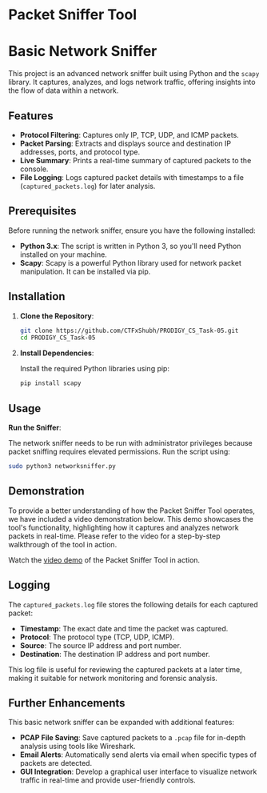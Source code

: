 # Packet Sniffer Tool

#  Basic Network Sniffer  

This project is an advanced network sniffer built using Python and the `scapy` library. It captures, analyzes, and logs network traffic, offering insights into the flow of data within a network.

## Features

- **Protocol Filtering**: Captures only IP, TCP, UDP, and ICMP packets.
- **Packet Parsing**: Extracts and displays source and destination IP addresses, ports, and protocol type.
- **Live Summary**: Prints a real-time summary of captured packets to the console.
- **File Logging**: Logs captured packet details with timestamps to a file (`captured_packets.log`) for later analysis.

## Prerequisites

Before running the network sniffer, ensure you have the following installed:

- **Python 3.x**: The script is written in Python 3, so you'll need Python installed on your machine.
- **Scapy**: Scapy is a powerful Python library used for network packet manipulation. It can be installed via pip.

## Installation

1. **Clone the Repository**:

   ```bash
   git clone https://github.com/CTFxShubh/PRODIGY_CS_Task-05.git
   cd PRODIGY_CS_Task-05
   ```

2. **Install Dependencies**:

   Install the required Python libraries using pip:

   ```bash
   pip install scapy
   ```

## Usage

 **Run the Sniffer**:

   The network sniffer needs to be run with administrator privileges because packet sniffing requires elevated permissions. Run the script using:

   ```bash
   sudo python3 networksniffer.py
   ```

## Demonstration

To provide a better understanding of how the Packet Sniffer Tool operates, we have included a video demonstration below. This demo showcases the tool's functionality, highlighting how it captures and analyzes network packets in real-time. Please refer to the video for a step-by-step walkthrough of the tool in action.

Watch the [video demo](https://mega.nz/file/xgo0laqK#KpzXuqrS1XCGeWLCrqSd635D-ZU2HuIkLywrODjI9KI) of the Packet Sniffer Tool in action.

## Logging

The `captured_packets.log` file stores the following details for each captured packet:

- **Timestamp**: The exact date and time the packet was captured.
- **Protocol**: The protocol type (TCP, UDP, ICMP).
- **Source**: The source IP address and port number.
- **Destination**: The destination IP address and port number.

This log file is useful for reviewing the captured packets at a later time, making it suitable for network monitoring and forensic analysis.

## Further Enhancements

This basic network sniffer can be expanded with additional features:

- **PCAP File Saving**: Save captured packets to a `.pcap` file for in-depth analysis using tools like Wireshark.
- **Email Alerts**: Automatically send alerts via email when specific types of packets are detected.
- **GUI Integration**: Develop a graphical user interface to visualize network traffic in real-time and provide user-friendly controls.
